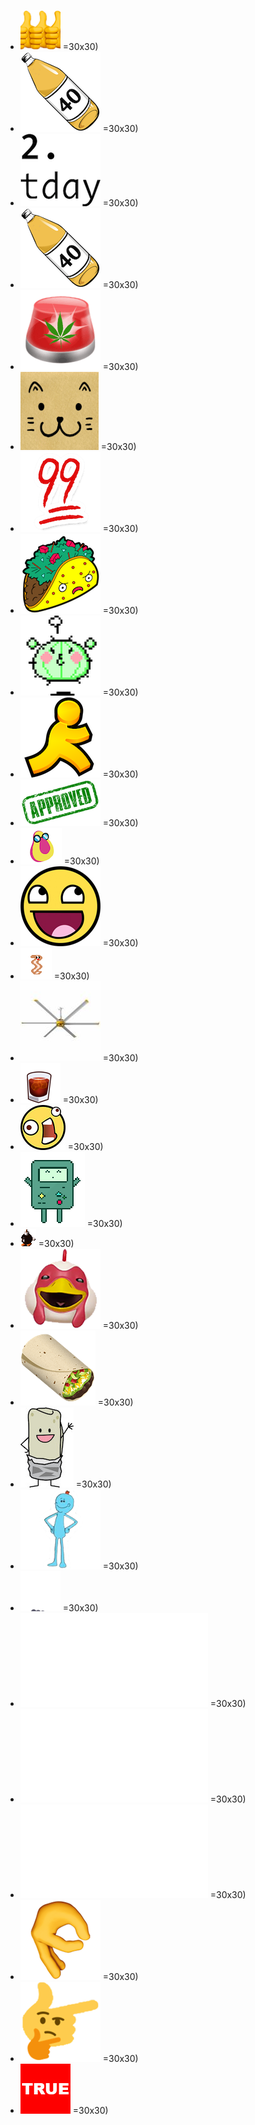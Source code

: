 - ![emoji](./emojis/+111111111111.gif) =30x30)
- ![emoji](./emojis/1000000.png) =30x30)
- ![emoji](./emojis/2day.png) =30x30)
- ![emoji](./emojis/40.png) =30x30)
- ![emoji](./emojis/420alert.gif) =30x30)
- ![emoji](./emojis/666.gif) =30x30)
- ![emoji](./emojis/99.png) =30x30)
- ![emoji](./emojis/angry_taco.png) =30x30)
- ![emoji](./emojis/angrycactusboi.gif) =30x30)
- ![emoji](./emojis/aol.png) =30x30)
- ![emoji](./emojis/approved.png) =30x30)
- ![emoji](./emojis/avodude.png) =30x30)
- ![emoji](./emojis/awesomeface.jpg) =30x30)
- ![emoji](./emojis/bacon_dance.gif) =30x30)
- ![emoji](./emojis/big_ass_fan.jpg) =30x30)
- ![emoji](./emojis/black_russian.png) =30x30)
- ![emoji](./emojis/blargh.jpg) =30x30)
- ![emoji](./emojis/bmo.gif) =30x30)
- ![emoji](./emojis/bob_omb.gif) =30x30)
- ![emoji](./emojis/bokbok.png) =30x30)
- ![emoji](./emojis/burrrrito.gif) =30x30)
- ![emoji](./emojis/happyburrito.jpg) =30x30)
- ![emoji](./emojis/meeseeks.png) =30x30)
- ![emoji](./emojis/rocker.gif) =30x30)
- ![emoji](./emojis/sample.py) =30x30)
- ![emoji](./emojis/sponsors.pdf) =30x30)
- ![emoji](./emojis/test_google.sh) =30x30)
- ![emoji](./emojis/thegame.png) =30x30)
- ![emoji](./emojis/thinkinghand.png) =30x30)
- ![emoji](./emojis/true.jpg) =30x30)
